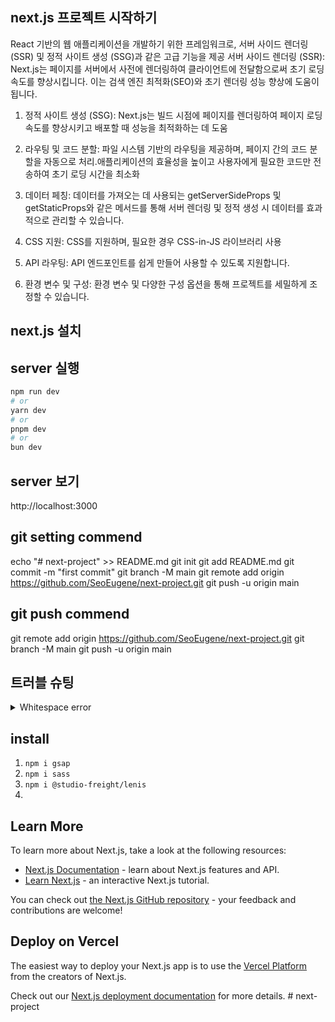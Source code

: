 ## next.js 프로젝트 시작하기
React 기반의 웹 애플리케이션을 개발하기 위한 프레임워크로, 서버 사이드 렌더링 (SSR) 및 정적 사이트 생성 (SSG)과 같은 고급 기능을 제공
서버 사이드 렌더링 (SSR): Next.js는 페이지를 서버에서 사전에 렌더링하여 클라이언트에 전달함으로써 초기 로딩 속도를 향상시킵니다. 이는 검색 엔진 최적화(SEO)와 초기 렌더링 성능 향상에 도움이 됩니다.

1. 정적 사이트 생성 (SSG): Next.js는 빌드 시점에 페이지를 렌더링하여 페이지 로딩 속도를 향상시키고 배포할 때 성능을 최적화하는 데 도움

2. 라우팅 및 코드 분할: 파일 시스템 기반의 라우팅을 제공하며, 페이지 간의 코드 분할을 자동으로 처리.애플리케이션의 효율성을 높이고 사용자에게 필요한 코드만 전송하여 초기 로딩 시간을 최소화

3. 데이터 페칭: 데이터를 가져오는 데 사용되는 getServerSideProps 및 getStaticProps와 같은 메서드를 통해 서버 렌더링 및 정적 생성 시 데이터를 효과적으로 관리할 수 있습니다.

4. CSS 지원: CSS를 지원하며, 필요한 경우 CSS-in-JS 라이브러리 사용

5. API 라우팅: API 엔드포인트를 쉽게 만들어 사용할 수 있도록 지원합니다.

6. 환경 변수 및 구성: 환경 변수 및 다양한 구성 옵션을 통해 프로젝트를 세밀하게 조정할 수 있습니다.

## next.js 설치


## server 실행

```bash
npm run dev
# or
yarn dev
# or
pnpm dev
# or
bun dev
```

## server 보기
http://localhost:3000


## git setting commend
echo "# next-project" >> README.md
git init
git add README.md
git commit -m "first commit"
git branch -M main
git remote add origin https://github.com/SeoEugene/next-project.git
git push -u origin main

## git push commend
git remote add origin https://github.com/SeoEugene/next-project.git
git branch -M main
git push -u origin main


## 트러블 슈팅
<details>
<summary>Whitespace error</summary>

`git config --global core.autocrlf true // 시스템 전체에 적용`
`git config core.autocrlf true // 해당 프로젝트에만 적용`
</details>

## install
1. `npm i gsap`
2. `npm i sass`
3. `npm i @studio-freight/lenis`
4. 

## Learn More
To learn more about Next.js, take a look at the following resources:

- [Next.js Documentation](https://nextjs.org/docs) - learn about Next.js features and API.
- [Learn Next.js](https://nextjs.org/learn) - an interactive Next.js tutorial.

You can check out [the Next.js GitHub repository](https://github.com/vercel/next.js/) - your feedback and contributions are welcome!

## Deploy on Vercel

The easiest way to deploy your Next.js app is to use the [Vercel Platform](https://vercel.com/new?utm_medium=default-template&filter=next.js&utm_source=create-next-app&utm_campaign=create-next-app-readme) from the creators of Next.js.

Check out our [Next.js deployment documentation](https://nextjs.org/docs/deployment) for more details.
#   n e x t - p r o j e c t 
 
 